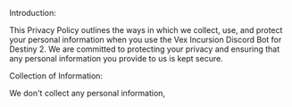 Introduction:

This Privacy Policy outlines the ways in which we collect, use, and protect your personal information when you use the Vex Incursion Discord Bot for Destiny 2. We are committed to protecting your privacy and ensuring that any personal information you provide to us is kept secure.

Collection of Information:

We don't collect any personal information,
